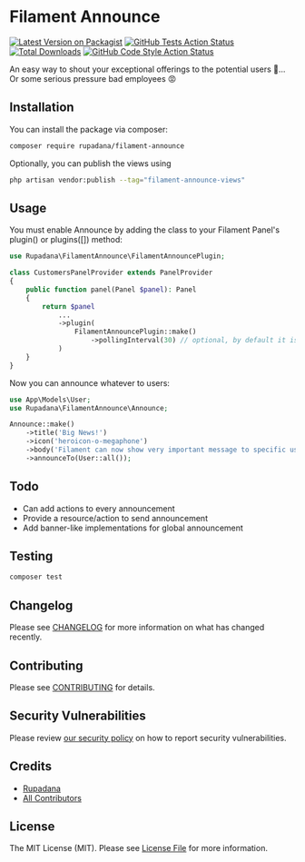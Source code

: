 # Filament Announce

[![Latest Version on Packagist](https://img.shields.io/packagist/v/rupadana/filament-announce.svg?style=flat-square)](https://packagist.org/packages/rupadana/filament-announce)
[![GitHub Tests Action Status](https://img.shields.io/github/actions/workflow/status/rupadana/filament-announce/run-tests.yml?branch=main&label=tests&style=flat-square)](https://github.com/rupadana/filament-announce/actions?query=workflow%3Arun-tests+branch%3Amain)
[![Total Downloads](https://img.shields.io/packagist/dt/rupadana/filament-announce.svg?style=flat-square)](https://packagist.org/packages/rupadana/filament-announce)
[![GitHub Code Style Action Status](https://img.shields.io/github/actions/workflow/status/rupadana/filament-announce/fix-php-code-style-issues.yml?branch=main&label=code%20style&style=flat-square)](https://github.com/rupadana/filament-announce/actions?query=workflow%3A"Fix+PHP+code+style+issues"+branch%3Amain)



An easy way to shout your exceptional offerings to the potential users 🤑... Or some serious pressure bad employees 😡

## Installation

You can install the package via composer:

```bash
composer require rupadana/filament-announce
```

Optionally, you can publish the views using

```bash
php artisan vendor:publish --tag="filament-announce-views"
```

## Usage
You must enable Announce by adding the class to your Filament Panel's plugin() or plugins([]) method:

```php
use Rupadana\FilamentAnnounce\FilamentAnnouncePlugin;

class CustomersPanelProvider extends PanelProvider
{
    public function panel(Panel $panel): Panel
    {
        return $panel
            ...
            ->plugin(
                FilamentAnnouncePlugin::make()
                    ->pollingInterval(30) // optional, by default it is set to null
            )
    }
}

```

Now you can announce whatever to users:

```php
use App\Models\User;
use Rupadana\FilamentAnnounce\Announce;

Announce::make()
    ->title('Big News!')
    ->icon('heroicon-o-megaphone')
    ->body('Filament can now show very important message to specific users!')
    ->announceTo(User::all());
```

## Todo
- Can add actions to every announcement
- Provide a resource/action to send announcement
- Add banner-like implementations for global announcement

## Testing

```bash
composer test
```

## Changelog

Please see [CHANGELOG](CHANGELOG.md) for more information on what has changed recently.

## Contributing

Please see [CONTRIBUTING](.github/CONTRIBUTING.md) for details.

## Security Vulnerabilities

Please review [our security policy](../../security/policy) on how to report security vulnerabilities.

## Credits

- [Rupadana](https://github.com/rupadana)
- [All Contributors](../../contributors)

## License

The MIT License (MIT). Please see [License File](LICENSE.md) for more information.
